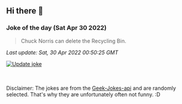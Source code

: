 ## Hi there 👋

### Joke of the day (Sat Apr 30 2022)
<!-- joke -->
>Chuck Norris can delete the Recycling Bin.
<!-- /joke -->

*Last update: Sat, 30 Apr 2022 00:50:25 GMT*

[![Update joke](https://github.com/nclskfm/nclskfm/actions/workflows/joke.yml/badge.svg)](https://github.com/nclskfm/nclskfm/actions/workflows/joke.yml)

<br><br>
Disclaimer: The jokes are from the [Geek-Jokes-api](https://github.com/sameerkumar18/geek-joke-api) and are randomly selected. That's why they are unfortunately often not funny. :D
